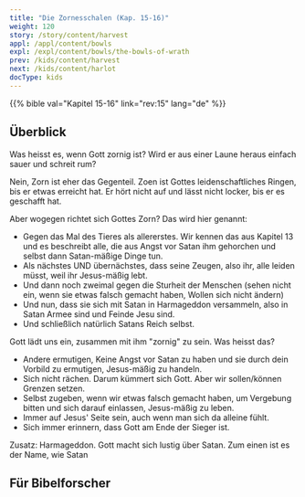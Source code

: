 ```yaml
---
title: "Die Zornesschalen (Kap. 15-16)"
weight: 120
story: /story/content/harvest
appl: /appl/content/bowls
expl: /expl/content/bowls/the-bowls-of-wrath
prev: /kids/content/harvest
next: /kids/content/harlot
docType: kids
---
```



{{% bible val="Kapitel 15-16" link="rev:15" lang="de" %}}


## Überblick

Was heisst es, wenn Gott zornig ist? Wird er aus einer Laune heraus einfach sauer und schreit rum?

Nein, Zorn ist eher das Gegenteil. Zoen ist Gottes leidenschaftliches Ringen, bis er etwas erreicht hat. Er hört nicht auf und lässt nicht locker, bis er es geschafft hat.

Aber wogegen richtet sich Gottes Zorn? Das wird hier genannt:
- Gegen das Mal des Tieres als allererstes. Wir kennen das aus Kapitel 13 und es beschreibt alle, die aus Angst vor Satan ihm gehorchen und selbst dann Satan-mäßige Dinge tun.
- Als nächstes UND übernächstes, dass seine Zeugen, also ihr, alle leiden müsst, weil ihr Jesus-mäßig lebt.
- Und dann noch zweimal gegen die Sturheit der Menschen (sehen nicht ein, wenn sie etwas falsch gemacht haben, Wollen sich nicht ändern)
- Und nun, dass sie sich mit Satan in Harmageddon versammeln, also in Satan Armee sind und Feinde Jesu sind.
- Und schließlich natürlich Satans Reich selbst.

Gott lädt uns ein, zusammen mit ihm "zornig" zu sein. Was heisst das?
- Andere ermutigen, Keine Angst vor Satan zu haben und sie durch dein Vorbild zu ermutigen, Jesus-mäßig zu handeln.
- Sich nicht rächen. Darum kümmert sich Gott. Aber wir sollen/können Grenzen setzen.
- Selbst zugeben, wenn wir etwas falsch gemacht haben, um Vergebung bitten und sich darauf einlassen, Jesus-mäßig zu leben.
- Immer auf Jesus' Seite sein, auch wenn man sich da alleine fühlt.
- Sich immer erinnern, dass Gott am Ende der Sieger ist.

Zusatz: Harmageddon. Gott macht sich lustig über Satan. Zum einen ist es der Name, wie Satan 

## Für Bibelforscher
